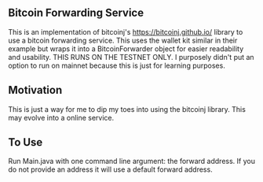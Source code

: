 ## Bitcoin Forwarding Service

This is an implementation of bitcoinj's https://bitcoinj.github.io/ library to use a bitcoin forwarding service. This uses the wallet kit similar in their example but wraps it into a BitcoinForwarder object for easier readability and usability. THIS RUNS ON THE TESTNET ONLY. I purposely didn't put an option to run on mainnet because this is just for learning purposes.

## Motivation

This is just a way for me to dip my toes into using the bitcoinj library. This may evolve into a online service.

## To Use

Run Main.java with one command line argument: the forward address. If you do not provide an address it will use a default forward address.
